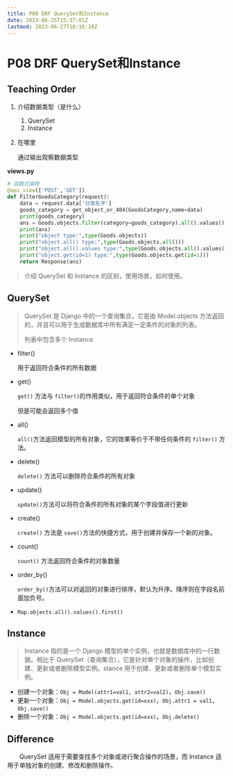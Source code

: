 ```yaml
---
title: P08 DRF QuerySet和Instance
date: 2023-06-25T15:37:01Z
lastmod: 2023-06-27T18:16:10Z
---
```


# P08 DRF QuerySet和Instance

## Teaching Order

1. 介绍数据类型（是什么）

   1. QuerySet
   2. Instance
2. 在哪里

   通过输出观察数据类型

**views.py**

   ```python
   # 函数式编程
   @api_view(['POST','GET'])
   def FilterGoodsCategory(request):
       data = request.data['分类名字']
       goods_category = get_object_or_404(GoodsCategory,name=data)
       print(goods_category)
       ans = Goods.objects.filter(category=goods_category).all().values()
       print(ans)
       print("object type:",type(Goods.objects))
       print("object.all() type:",type(Goods.objects.all()))
       print("object.all().values type:",type(Goods.objects.all().values()))
       print("object.get(id=1) type:",type(Goods.objects.get(id=1)))
       return Response(ans)
   ```

> 介绍 QuerySet 和 Instance 的区别，使用场景，如何使用。

## **QuerySet**

> QuerySet 是 Django 中的一个查询集合，它是由 Model.objects 方法返回的，并且可以用于生成数据库中所有满足一定条件的对象的列表。
>
> 列表中包含多个 Instance

* filter()

  用于返回符合条件的所有数据
* get()

  ​`get()`​​ 方法与 `filter()`​​ 的作用类似，用于返回符合条件的单个对象

  但是可能会返回多个值
* all()

  ​`all()`​​ 方法返回模型的所有对象，它的效果等价于不带任何条件的 `filter()`​​ 方法。
* delete()

  ​`delete()`​​ 方法可以删除符合条件的所有对象
* update()

  ​`update()`​​ 方法可以将符合条件的所有对象的某个字段值进行更新
* create()

  ​`create()`​​ 方法是 `save()`​​ 方法的快捷方式，用于创建并保存一个新的对象。
* count()

  ​`count()`​​ 方法返回符合条件的对象数量
* order_by()

  ​`order_by()`​​ 方法可以对返回的对象进行排序，默认为升序。降序则在字段名前面加负号。
* ​`Map.objects.all().values().first()`​​

## Instance

> Instance 指的是一个 Django 模型的单个实例，也就是数据库中的一行数据。相比于 QuerySet（查询集合），它是针对单个对象的操作，比如创建、更新或者删除模型实例。stance 用于创建、更新或者删除单个模型实例。

* 创建一个对象：`Obj = Model(attr1=val1, attr2=val2)`​，`Obj.save()`​
* 更新一个对象：`Obj = Model.objects.get(id=xxx)`​，`Obj.attr1 = val1`​，`Obj.save()`​
* 删除一个对象：`Obj = Model.objects.get(id=xxx)`​​，`Obj.delete()`​​

## Difference

　　QuerySet 适用于需要查找多个对象或进行聚合操作的场景，而 Instance 适用于单独对象的创建、修改和删除操作。

　　‍
